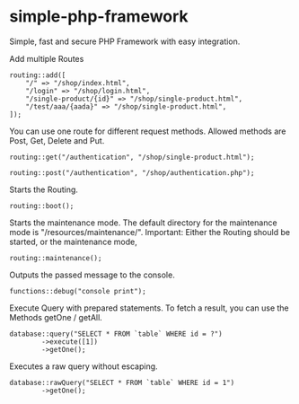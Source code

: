 # simple-php-framework
 
Simple, fast and secure PHP Framework with easy integration.

Add multiple Routes
```
routing::add([
    "/" => "/shop/index.html",
    "/login" => "/shop/login.html",
    "/single-product/{id}" => "/shop/single-product.html",
    "/test/aaa/{aada}" => "/shop/single-product.html",
]);
```

You can use one route for different request methods. Allowed methods are Post, Get, Delete and Put.
```
routing::get("/authentication", "/shop/single-product.html");

routing::post("/authentication", "/shop/authentication.php");
```

Starts the Routing.
```
routing::boot();
```

Starts the maintenance mode. 
The default directory for the maintenance mode is "/resources/maintenance/".
Important: Either the Routing should be started, or the maintenance mode,
```
routing::maintenance();
```

Outputs the passed message to the console.
```
functions::debug("console print");
```

Execute Query with prepared statements.
To fetch a result, you can use the Methods getOne / getAll.
```
database::query("SELECT * FROM `table` WHERE id = ?")
        ->execute([1])
        ->getOne();
```

Executes a raw query without escaping.
```
database::rawQuery("SELECT * FROM `table` WHERE id = 1")
        ->getOne();
```

